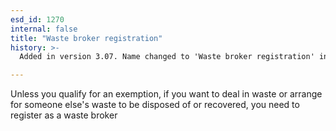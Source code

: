 ```yaml
---
esd_id: 1270
internal: false
title: "Waste broker registration"
history: >-
  Added in version 3.07. Name changed to 'Waste broker registration' in version 4.00.

---
```


Unless you qualify for an exemption, if you want to deal in waste or arrange for someone else's waste to be disposed of or recovered, you need to register as a waste broker

